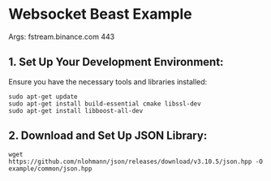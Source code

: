 # Websocket Beast Example

Args: fstream.binance.com 443


## 1. Set Up Your Development Environment:
Ensure you have the necessary tools and libraries installed:

```
sudo apt-get update
sudo apt-get install build-essential cmake libssl-dev
sudo apt-get install libboost-all-dev
```

## 2. Download and Set Up JSON Library:
```
wget https://github.com/nlohmann/json/releases/download/v3.10.5/json.hpp -O example/common/json.hpp
```